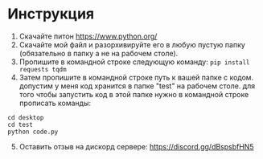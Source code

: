 # Инструкция
1. Скачайте питон https://www.python.org/
2. Скачайте мой файл и разорхивируйте его в любую пустую папку (обязательно в папку а не на рабочем столе).
3. Пропишите в командной строке следующую команду:
``` pip install requests tqdm ``` 
4. Затем пропишите в командной строке путь к вашей папке с кодом.
допустим у меня код хранится в папке "test" на рабочем столе.
для того чтобы запустить код в этой папке нужно в командной строке прописать команды:
```
cd desktop
cd test
python code.py
```
5. Оставить отзыв на дискорд сервере: https://discord.gg/dBspsbfHN5
